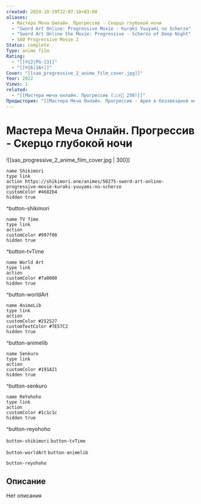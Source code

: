 ```yaml
---
created: 2024-10-29T22:07:18+03:00
aliases:
  - Мастера Меча Онлайн. Прогрессив - Скерцо глубокой ночи
  - "Sword Art Online: Progressive Movie - Kuraki Yuuyami no Scherzo"
  - "Sword Art Online the Movie: Progressive - Scherzo of Deep Night"
  - SAO Progressive Movie 2
Status: complete
Type: anime film
Rating:
  - "[[®️12|PG-13]]"
  - "[[®️16|16+]]"
Cover: "[[sao_progressive_2_anime_film_cover.jpg]]"
Year: 2022
Views: 1
related:
  - "[[Мастера меча онлайн. Прогрессив (🇯🇵📘 250)]]"
Предыстория: "[[Мастера Меча Онлайн. Прогрессив - Ария в беззвездной ночи (🇯🇵📺 464)]]"
---
```


# Мастера Меча Онлайн. Прогрессив - Скерцо глубокой ночи

![[sao_progressive_2_anime_film_cover.jpg | 300]]

```button
name Shikimori
type link
action https://shikimori.one/animes/50275-sword-art-online-progressive-movie-kuraki-yuuyami-no-scherzo
customColor #4682b4
hidden true
```
^button-shikimori

```button
name TV Time
type link
action 
customColor #997f00
hidden true
```
^button-tvTime

```button
name World Art
type link
action 
customColor #7a0000
hidden true
```
^button-worldArt

```button
name AnimeLib
type link
action 
customColor #252527
customTextColor #7E57C2
hidden true
```
^button-animelib

```button
name Senkuro
type link
action 
customColor #191A21
hidden true
```
^button-senkuro

```button
name ReYohoho
type link
action 
customColor #1c1c1c
hidden true
```
^button-reyohoho



`button-shikimori` `button-tvTime`

`button-worldArt` `button-animelib`

`button-reyohoho`

## Описание

Нет описания
